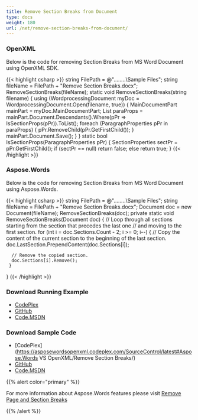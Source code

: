 ```yaml
---
title: Remove Section Breaks from Document
type: docs
weight: 180
url: /net/remove-section-breaks-from-document/
---
```


### OpenXML

Below is the code for removing Section Breaks from MS Word Document using OpenXML SDK.

{{< highlight csharp >}}
  string FilePath = @"..\..\..\..\Sample Files\";
  string fileName = FilePath + "Remove Section Breaks.docx";
  RemoveSectionBreaks(fileName);
  static void RemoveSectionBreaks(string filename)
  {
    using (WordprocessingDocument myDoc = WordprocessingDocument.Open(filename, true))
    {
      MainDocumentPart mainPart = myDoc.MainDocumentPart;
      List<ParagraphProperties> paraProps = mainPart.Document.Descendants<ParagraphProperties>().Where(pPr => IsSectionProps(pPr)).ToList();
      foreach (ParagraphProperties pPr in paraProps)
      {
         pPr.RemoveChild<SectionProperties>(pPr.GetFirstChild<SectionProperties>());
      }
      mainPart.Document.Save();
    }
  }
  static bool IsSectionProps(ParagraphProperties pPr)
  {
     SectionProperties sectPr = pPr.GetFirstChild<SectionProperties>();
     if (sectPr == null)
       return false;
     else
       return true;
  }
{{< /highlight >}}

### Aspose.Words

Below is the code for removing Section Breaks from MS Word Document using Aspose.Words.

{{< highlight csharp >}}
  string FilePath = @"..\..\..\..\Sample Files\";
  string fileName = FilePath + "Remove Section Breaks.docx";
  Document doc = new Document(fileName);
  RemoveSectionBreaks(doc);
  private static void RemoveSectionBreaks(Document doc)
  {
    // Loop through all sections starting from the section that precedes the last one
    // and moving to the first section.
    for (int i = doc.Sections.Count - 2; i >= 0; i--)
    {
      // Copy the content of the current section to the beginning of the last section.
      doc.LastSection.PrependContent(doc.Sections[i]);

      // Remove the copied section.
      doc.Sections[i].Remove();
     }
   }
{{< /highlight >}}

### Download Running Example

- [CodePlex](https://asposewordsopenxml.codeplex.com/releases/view/620544)
- [GitHub](https://github.com/aspose-words/Aspose.Words-for-.NET/releases/tag/AsposeWordsVsOpenXMLv1.2)
- [Code.MSDN](https://code.msdn.microsoft.com/Code-Comparison-of-Common-4ffff4d7#content)

### Download Sample Code

- [CodePlex](https://asposewordsopenxml.codeplex.com/SourceControl/latest#Aspose.Words VS OpenXML/Remove Section Breaks/)
- [GitHub](https://github.com/aspose-words/Aspose.Words-for-.NET/tree/master/Plugins/Aspose.Words%20Vs%20OpenXML%20Words/Aspose.Words%20VS%20OpenXML/Remove%20Section%20Breaks)
- [Code.MSDN](https://code.msdn.microsoft.com/Code-Comparison-of-Common-4ffff4d7/view/SourceCode#content)

{{% alert color="primary" %}} 

For more information about Aspose.Words features please visit [Remove Page and Section Breaks](https://docs.aspose.com/words/net/working-with-sections/#how-to-remove-page-and-section-breaks)

{{% /alert %}}
